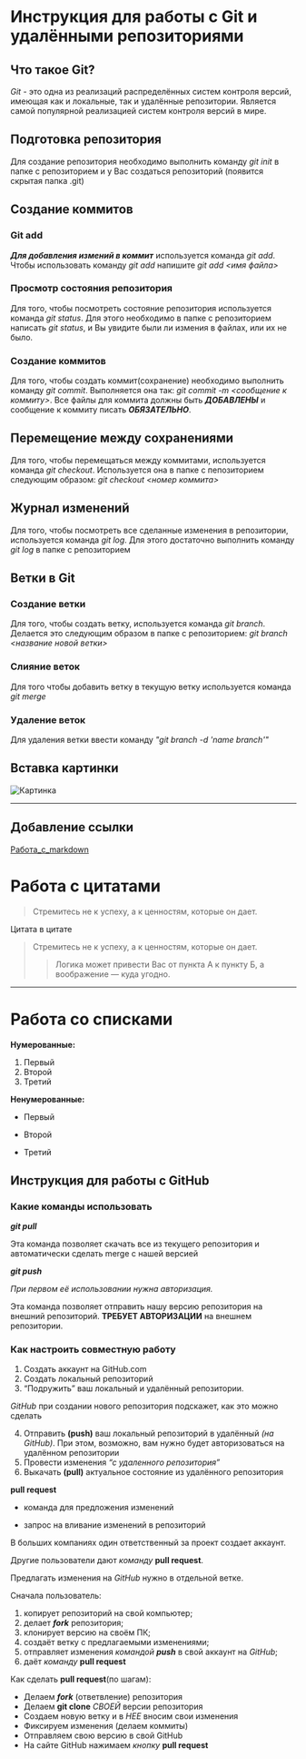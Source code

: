 # Инструкция для работы с Git и удалёнными репозиториями

## Что такое Git?
*Git* - это одна из реализаций распределённых систем контроля версий, имеющая как и локальные, так и удалённые репозитории. Является самой популярной реализацией систем контроля версий в мире.
## Подготовка репозитория
Для создание репозитория необходимо выполнить команду *git init*  в папке с репозиторием и у Вас создаться репозиторий (появится скрытая папка .git)

## Создание коммитов

### Git add
***Для добавления измений в коммит*** используется команда *git add*. Чтобы использовать команду *git add* напишите *git add <имя файла>*

### Просмотр состояния репозитория
Для того, чтобы посмотреть состояние репозитория используется команда *git status*. Для этого необходимо в папке с репозиторием написать *git status*, и Вы увидите были ли измения в файлах, или их не было.

### Создание коммитов
Для того, чтобы создать коммит(сохранение) необходимо выполнить команду *git commit*. Выполняется она так: *git commit -m <сообщение к коммиту>*. Все файлы для коммита должны быть ***ДОБАВЛЕНЫ*** и сообщение к коммиту писать ***ОБЯЗАТЕЛЬНО***.

## Перемещение между сохранениями
Для того, чтобы перемещаться между коммитами, используется команда *git checkout*. Используется она в папке с пепозиторием следующим образом: *git checkout <номер коммита>*

## Журнал изменений
Для того, чтобы посмотреть все сделанные изменения в репозитории, используется команда *git log*. Для этого достаточно выполнить команду *git log* в папке с репозиторием

## Ветки в Git

### Создание ветки
Для того, чтобы создать ветку, используется команда *git branch*. Делается это следующим образом в папке с репозиторием: *git branch <название новой ветки>*

### Слияние веток
Для того чтобы добавить ветку в текущую ветку используется команда *git merge <name branch>*

### Удаление веток
Для удаления ветки ввести команду *"git branch -d 'name branch'"*

## Вставка картинки

![Картинка](https://avatars.mds.yandex.net/i?id=26777014a6bd035cb21f1dab03c0383b-2925590-images-thumbs&n=13)

---

## Добавление ссылки

[Работа_с_markdown](https://htmlacademy.ru/blog/articles/markdown)

# Работа с цитатами

>Стремитесь не к успеху, а к ценностям, которые он дает.

Цитата в цитате

>Стремитесь не к успеху, а к ценностям, которые он дает.
>>Логика может привести Вас от пункта А к пункту Б, а воображение — куда угодно.

***

# Работа со списками

**Нумерованные:**

1. Первый
2. Второй
3. Третий

**Ненумерованные:**

* Первый
+ Второй
- Третий

## Инструкция для работы с GitHub

### Какие команды использовать

***git pull***

Эта команда позволяет скачать все из текущего репозитория и автоматически сделать merge с нашей версией

***git push***

*При первом её использовании нужна авторизация.*

Эта команда позволяет отправить нашу версию репозитория на внешний репозиторий. **ТРЕБУЕТ АВТОРИЗАЦИИ** на внешнем репозитории.

### Как настроить совместную работу

1. Создать аккаунт на GitHub.com
2. Создать локальный репозиторий
3. “Подружить” ваш локальный и удалённый репозитории.
   
*GitHub* при создании нового репозитория подскажет, как это можно сделать
   
4. Отправить **(push)** ваш локальный репозиторий в удалённый *(на GitHub)*. При этом, возможно, вам нужно будет авторизоваться на удалённом репозитории
5. Провести изменения *“с удаленного репозитория”*
6. Выкачать **(pull)** актуальное состояние из удалённого репозитория

**pull request**

- команда для предложения изменений

- запрос на вливание изменений в репозиторий

В больших компаниях один ответственный за проект создает аккаунт.

Другие пользователи дают *команду* **pull request**.

Предлагать изменения на *GitHub* нужно в отдельной ветке.

Сначала пользователь:
1. копирует репозиторий на свой компьютер;
2. делает ***fork*** репозитория;
3. клонирует версию на своём ПК;
4. создаёт ветку с предлагаемыми изменениями;
5. отправляет изменения *командой* ***push*** в свой аккаунт на *GitHub*;
6. даёт *команду* **pull request**
    
Как сделать **pull request**(по шагам):

- Делаем ***fork*** (ответвление) репозитория
- Делаем **git clone** *СВОЕЙ* версии репозитория
- Создаем новую ветку и в *НЕЕ* вносим свои изменения
- Фиксируем изменения (делаем коммиты)
- Отправляем свою версию в свой GitHub
- На сайте GitHub нажимаем *кнопку* **pull request**
